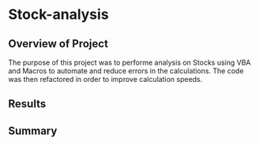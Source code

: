 # Stock-analysis

## Overview of Project
The purpose of this project was to performe analysis on Stocks using VBA and Macros to automate and reduce errors in the calculations. The code was then refactored in order to improve calculation speeds.

## Results



## Summary
